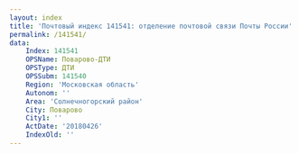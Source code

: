 ```yaml
---
layout: index
title: 'Почтовый индекс 141541: отделение почтовой связи Почты России'
permalink: /141541/
data:
    Index: 141541
    OPSName: Поварово-ДТИ
    OPSType: ДТИ
    OPSSubm: 141540
    Region: 'Московская область'
    Autonom: ''
    Area: 'Солнечногорский район'
    City: Поварово
    City1: ''
    ActDate: '20180426'
    IndexOld: ''
---
```

